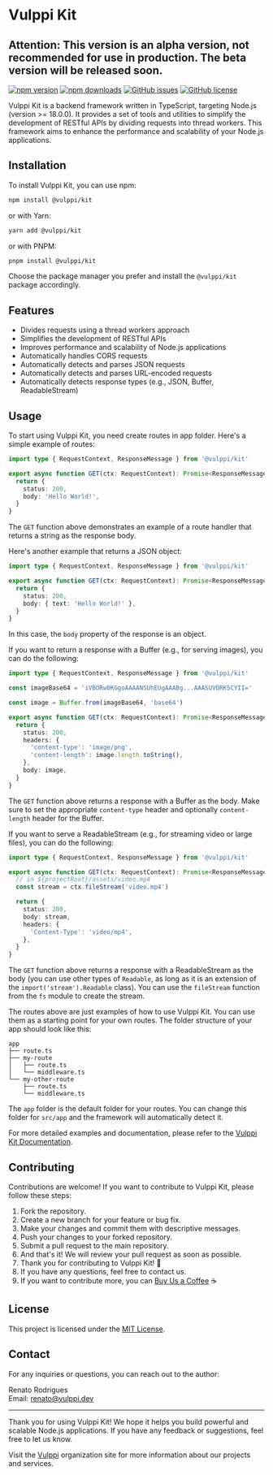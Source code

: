 # Vulppi Kit

## Attention: This version is an alpha version, not recommended for use in production. The beta version will be released soon.

[![npm version](https://badge.fury.io/js/%40vulppi%2Fkit.svg)](https://www.npmjs.com/package/@vulppi/kit)
[![npm downloads](https://img.shields.io/npm/dm/%40vulppi%2Fkit.svg)](https://www.npmjs.com/package/@vulppi/kit)
[![GitHub issues](https://img.shields.io/github/issues/vulppi-dev/kit.svg)](https://github.com/vulppi-dev/kit/issues)
[![GitHub license](https://img.shields.io/github/license/vulppi-dev/kit.svg)](https://github.com/vulppi-dev/kit/blob/main/LICENSE)

Vulppi Kit is a backend framework written in TypeScript, targeting Node.js (version >= 18.0.0). It provides a set of tools and utilities to simplify the development of RESTful APIs by dividing requests into thread workers. This framework aims to enhance the performance and scalability of your Node.js applications.

## Installation

To install Vulppi Kit, you can use npm:

```bash
npm install @vulppi/kit
```

or with Yarn:

```bash
yarn add @vulppi/kit
```

or with PNPM:

```bash
pnpm install @vulppi/kit
```

Choose the package manager you prefer and install the `@vulppi/kit` package accordingly.

## Features

- Divides requests using a thread workers approach
- Simplifies the development of RESTful APIs
- Improves performance and scalability of Node.js applications
- Automatically handles CORS requests
- Automatically detects and parses JSON requests
- Automatically detects and parses URL-encoded requests
- Automatically detects response types (e.g., JSON, Buffer, ReadableStream)

## Usage

To start using Vulppi Kit, you need create routes in app folder. Here's a simple example of routes:

```typescript
import type { RequestContext, ResponseMessage } from '@vulppi/kit'

export async function GET(ctx: RequestContext): Promise<ResponseMessage> {
  return {
    status: 200,
    body: 'Hello World!',
  }
}
```

The `GET` function above demonstrates an example of a route handler that returns a string as the response body.

Here's another example that returns a JSON object:

```typescript
import type { RequestContext, ResponseMessage } from '@vulppi/kit'

export async function GET(ctx: RequestContext): Promise<ResponseMessage> {
  return {
    status: 200,
    body: { text: 'Hello World!' },
  }
}
```

In this case, the `body` property of the response is an object.

If you want to return a response with a Buffer (e.g., for serving images), you can do the following:

```typescript
import type { RequestContext, ResponseMessage } from '@vulppi/kit'

const imageBase64 = 'iVBORw0KGgoAAAANSUhEUgAAABg...AAASUVORK5CYII='

const image = Buffer.from(imageBase64, 'base64')

export async function GET(ctx: RequestContext): Promise<ResponseMessage> {
  return {
    status: 200,
    headers: {
      'content-type': 'image/png',
      'content-length': image.length.toString(),
    },
    body: image,
  }
}
```

The `GET` function above returns a response with a Buffer as the body. Make sure to set the appropriate `content-type` header and optionally `content-length` header for the Buffer.

If you want to serve a ReadableStream (e.g., for streaming video or large files), you can do the following:

```typescript
import type { RequestContext, ResponseMessage } from '@vulppi/kit'

export async function GET(ctx: RequestContext): Promise<ResponseMessage> {
  // in ${projectRoot}/assets/video.mp4
  const stream = ctx.fileStream('video.mp4')

  return {
    status: 200,
    body: stream,
    headers: {
      'Content-Type': 'video/mp4',
    },
  }
}
```

The `GET` function above returns a response with a ReadableStream as the body (you can use other types of `Readable`, as long as it is an extension of the `import('stream').Readable` class). You can use the `fileStream` function from the `fs` module to create the stream.

The routes above are just examples of how to use Vulppi Kit.
You can use them as a starting point for your own routes.
The folder structure of your app should look like this:

```
app
├── route.ts
├── my-route
│   ├── route.ts
│   └── middleware.ts
└── my-other-route
    ├── route.ts
    └── middleware.ts
```

The `app` folder is the default folder for your routes. You can change this folder for `src/app` and the framework will automatically detect it.

For more detailed examples and documentation, please refer to the [Vulppi Kit Documentation](https://github.com/vulppi-dev/kit).

## Contributing

Contributions are welcome! If you want to contribute to Vulppi Kit, please follow these steps:

1. Fork the repository.
2. Create a new branch for your feature or bug fix.
3. Make your changes and commit them with descriptive messages.
4. Push your changes to your forked repository.
5. Submit a pull request to the main repository.
6. And that's it! We will review your pull request as soon as possible.
7. Thank you for contributing to Vulppi Kit! 🎉
8. If you have any questions, feel free to contact us.
9. If you want to contribute more, you can [Buy Us a Coffee](https://www.buymeacoffee.com/morbden) ☕️

## License

This project is licensed under the [MIT License](https://github.com/vulppi-dev/kit/blob/main/LICENSE).

## Contact

For any inquiries or questions, you can reach out to the author:

Renato Rodrigues  
Email: renato@vulppi.dev

---

Thank you for using Vulppi Kit! We hope it helps you build powerful and scalable Node.js applications. If you have any feedback or suggestions, feel free to let us know.

Visit the [Vulppi](https://vulppi.dev) organization site for more information about our projects and services.
